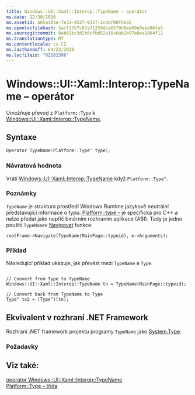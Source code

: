 ```yaml
---
title: Windows::UI::Xaml::Interop::TypeName – operátor
ms.date: 12/30/2016
ms.assetid: a65a105e-7e3a-452f-932f-2cdaf00fbba5
ms.openlocfilehash: 5acf17b7c87a71259dba6579d8ee69e0eea86fa5
ms.sourcegitcommit: 0ab61bc3d2b6cfbd52a16c6ab2b97a8ea1864f12
ms.translationtype: MT
ms.contentlocale: cs-CZ
ms.lasthandoff: 04/23/2019
ms.locfileid: "62161586"
---
```

# <a name="operator-windowsuixamlinteroptypename"></a>Windows::UI::Xaml::Interop::TypeName – operátor

Umožňuje převod z `Platform::Type` k [Windows::UI::Xaml::Interop::TypeName](/uwp/api/windows.ui.xaml.interop.typename).

## <a name="syntax"></a>Syntaxe

```cpp
Operator TypeName(Platform::Type^ type);
```

### <a name="return-value"></a>Návratová hodnota

Vrátí [Windows::UI::Xaml::Interop::TypeName](/uwp/api/windows.ui.xaml.interop.typename) když `Platform::Type^`.

### <a name="remarks"></a>Poznámky

`TypeName` je struktura prostředí Windows Runtime jazykově neutrální představující informace o typu. [Platform::type –](../cppcx/platform-type-class.md) je specifická pro C++ a nelze předat jako napříč binárním rozhraním aplikace (ABI). Tady je jedno použití `TypeName`v [Navigovat](/uwp/api/windows.ui.xaml.controls.frame.navigate) funkce:

```
rootFrame->Navigate(TypeName(MainPage::typeid), e->Arguments);
```

### <a name="example"></a>Příklad

Následující příklad ukazuje, jak převést mezi `TypeName` a `Type`.

```

// Convert from Type to TypeName
Windows::UI::Xaml::Interop::TypeName tn = TypeName(MainPage::typeid);

// Convert back from TypeName to Type
Type^ tx2 = (Type^)(tn);
```

## <a name="net-framework-equivalent"></a>Ekvivalent v rozhraní .NET Framework

Rozhraní .NET framework projektu programy `TypeName` jako [System.Type](assetId:///System.Type?qualifyHint=False&autoUpgrade=True).

### <a name="requirements"></a>Požadavky

## <a name="see-also"></a>Viz také:

[operator Windows::UI::Xaml::Interop::TypeName](../cppcx/operator-windows-ui-xaml-interop-typename.md)<br/>
[Platform::Type – třída](../cppcx/platform-type-class.md)

